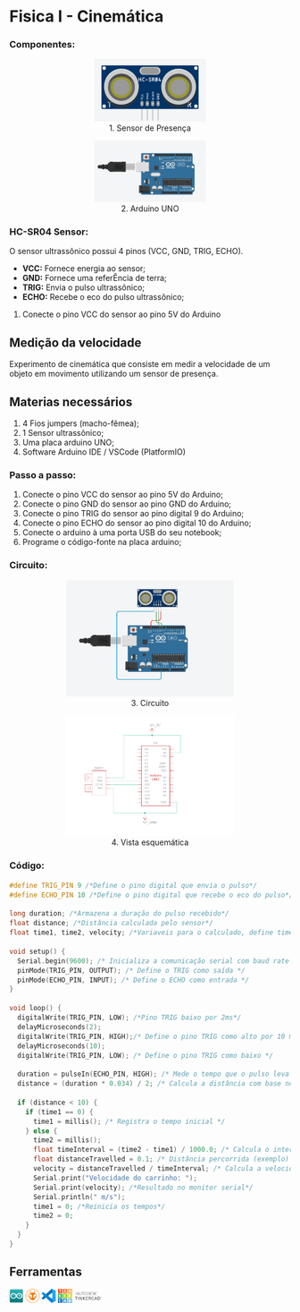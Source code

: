 # Fisica I - Cinemática

### Componentes:
<body>
    <div style="text-align: center;">
        <figure>
            <img src="imgs/sensor_presenca.png" alt="Sensor de Presença" width="200">
            <figcaption>1. Sensor de Presença</figcaption>
        </figure>
        <figure>
            <img src="imgs/arduino.png" alt="Arduino UNO" width="200">
            <figcaption>2. Arduino UNO</figcaption>
        </figure>
    </div>
</body>

### HC-SR04 Sensor:
O sensor ultrassônico possui 4 pinos (VCC, GND, TRIG, ECHO).
* **VCC:** Fornece energia ao sensor;
* **GND:** Fornece uma referÊncia de terra;
* **TRIG:** Envia o pulso ultrassônico;
* **ECHO:** Recebe o eco do pulso ultrassônico;
1. Conecte o pino VCC do sensor ao pino 5V do Arduino

## Medição da velocidade
Experimento de cinemática que consiste em medir a velocidade de um objeto em movimento utilizando um sensor de presença.

## Materias necessários
1. 4 Fios jumpers (macho-fêmea);
2. 1 Sensor ultrassônico;
3. Uma placa arduino UNO;
4. Software Arduino IDE / VSCode (PlatformIO)


### Passo a passo:
1.  Conecte o pino VCC do sensor ao pino 5V do Arduino;
2.  Conecte o pino GND do sensor ao pino GND do Arduino;
3.  Conecte o pino TRIG do sensor ao pino digital 9 do Arduino;
4. Conecte o pino ECHO do sensor ao pino digital 10 do Arduino;
5. Conecte o arduino à uma porta USB do seu notebook;
6. Programe o código-fonte na placa arduino;

### Circuito:
<body>
    <div style="text-align: center;">
        <figure>
            <img src="imgs/circuito.png" width="300">
            <figcaption>3. Circuito</figcaption>
        </figure>
        <figure>
            <img src="imgs/sistema_esqueletico.png" width="300">
            <figcaption>4. Vista esquemática</figcaption>
        </figure>
    </div>
</body>

### Código:
```c++
#define TRIG_PIN 9 /*Define o pino digital que envia o pulso*/
#define ECHO_PIN 10 /*Define o pino digital que recebe o eco do pulso*/

long duration; /*Armazena a duração do pulso recebido*/
float distance; /*Distância calculada pelo sensor*/
float time1, time2, velocity; /*Variaveis para o calculado, define time1(inicio) - time2(final) - velocidade*/

void setup() {
  Serial.begin(9600); /* Inicializa a comunicação serial com baud rate de 9600 */
  pinMode(TRIG_PIN, OUTPUT); /* Define o TRIG como saída */
  pinMode(ECHO_PIN, INPUT); /* Define o ECHO como entrada */
}

void loop() {
  digitalWrite(TRIG_PIN, LOW); /*Pino TRIG baixo por 2ms*/
  delayMicroseconds(2);
  digitalWrite(TRIG_PIN, HIGH);/* Define o pino TRIG como alto por 10 microssegundos */
  delayMicroseconds(10);
  digitalWrite(TRIG_PIN, LOW); /* Define o pino TRIG como baixo */

  duration = pulseIn(ECHO_PIN, HIGH); /* Mede o tempo que o pulso leva para retornar */
  distance = (duration * 0.034) / 2; /* Calcula a distância com base no tempo */

  if (distance < 10) {
    if (time1 == 0) {
      time1 = millis(); /* Registra o tempo inicial */
    } else {
      time2 = millis();
      float timeInterval = (time2 - time1) / 1000.0; /* Calcula o intervalo de tempo em segundos */
      float distanceTravelled = 0.1; /* Distância percorrida (exemplo) */
      velocity = distanceTravelled / timeInterval; /* Calcula a velocidade */
      Serial.print("Velocidade do carrinho: ");
      Serial.print(velocity); /*Resultado no monitor serial*/
      Serial.println(" m/s");
      time1 = 0; /*Reinicia os tempos*/
      time2 = 0;
    }
  }
}
```
## Ferramentas
<div>
<img src="imgs/arduino_ide.png" width=25> <img src="imgs/platformio.png" width=25> <img src="imgs/vs.png" width=25> <img src="imgs/tinkercad.png" width=78>
</div>

